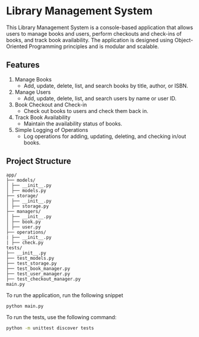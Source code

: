 # Library Management System

This Library Management System is a console-based application that allows users to manage books and users, perform checkouts and check-ins of books, and track book availability. The application is designed using Object-Oriented Programming principles and is modular and scalable.

## Features

1. Manage Books
    - Add, update, delete, list, and search books by title, author, or ISBN.
2. Manage Users
    - Add, update, delete, list, and search users by name or user ID.
3. Book Checkout and Check-in
    - Check out books to users and check them back in.
4. Track Book Availability
    - Maintain the availability status of books.
5. Simple Logging of Operations
    - Log operations for adding, updating, deleting, and checking in/out books.

## Project Structure
```
app/
├── models/
│ ├── __init__.py
│ ├── models.py
├── storage/
│ ├── __init__.py
│ ├── storage.py
├── managers/
│ ├── __init__.py
│ ├── book.py
│ ├── user.py
├── operations/
| ├── __init__.py
| ├── check.py
tests/
├── __init__.py
├── test_models.py
├── test_storage.py
├── test_book_manager.py
├── test_user_manager.py
├── test_checkout_manager.py
main.py
```

To run the application, run the following snippet
```sh
python main.py
```

To run the tests, use the following command:
```sh
python -m unittest discover tests
```
